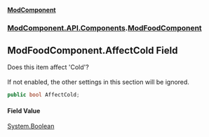 #### [ModComponent](index.md 'index')
### [ModComponent.API.Components](index.md#ModComponent.API.Components 'ModComponent.API.Components').[ModFoodComponent](ModFoodComponent.md 'ModComponent.API.Components.ModFoodComponent')

## ModFoodComponent.AffectCold Field

Does this item affect 'Cold'?<br/>  
If not enabled, the other settings in this section will be ignored.

```csharp
public bool AffectCold;
```

#### Field Value
[System.Boolean](https://docs.microsoft.com/en-us/dotnet/api/System.Boolean 'System.Boolean')